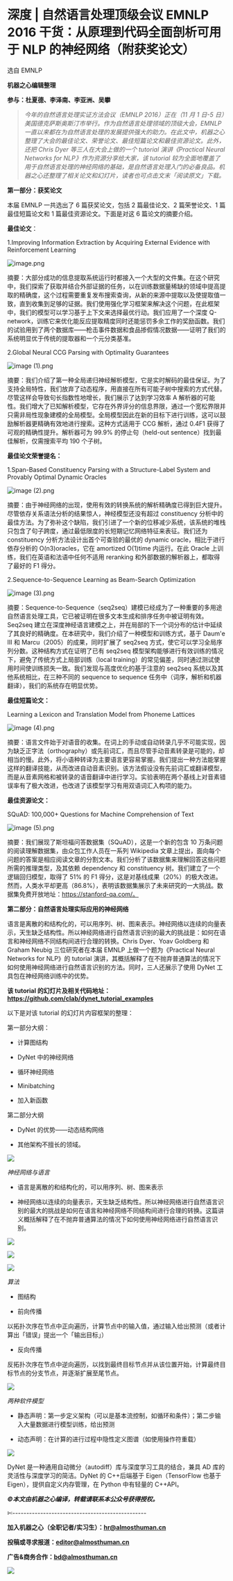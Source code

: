 # 深度 | 自然语言处理顶级会议 EMNLP 2016 干货：从原理到代码全面剖析可用于 NLP 的神经网络（附获奖论文）

选自 EMNLP

**机器之心编辑整理**

**参与：杜夏德、李泽南、李亚洲、吴攀**

> *今年的自然语言处理实证方法会议（EMNLP 2016）正在（11 月 1 日-5 日）美国德克萨斯奥斯汀市举行。作为自然语言处理领域的顶级大会，EMNLP 一直以来都在为自然语言处理的发展提供强大的助力。在此文中，机器之心整理了大会的最佳论文、荣誉论文、最佳短篇论文和最佳资源论文。此外，还把 Chris Dyer 等三人在大会上做的一个 tutorial 演讲《Practical Neural Networks for NLP》作为资源分享给大家，该 tutorial 较为全面地覆盖了用于自然语言处理的神经网络的基础，是自然语言处理入门的必备良品。机器之心还整理了相关论文和幻灯片，读者也可点击文末「阅读原文」下载。*

**第一部分：获奖论文**

本届 EMNLP 一共选出了 6 篇获奖论文，包括 2 篇最佳论文、2 篇荣誉论文、1 篇最佳短篇论文和 1 篇最佳资源论文。下面是对这 6 篇论文的摘要介绍。

**最佳论文**：

1.Improving Information Extraction by Acquiring External Evidence with Reinforcement Learning

![](img/177ca8626fb225c23f05396c229a1f49.jpg "image.png")

摘要：大部分成功的信息提取系统运行时都接入一个大型的文件集。在这个研究中，我们探索了获取并结合外部证据的任务，以在训练数据量稀缺的领域中提高提取的精确度，这个过程需要重复发布搜索查询，从新的来源中提取以及使提取值一致，直到收集到足够的证据。我们使用强化学习框架来解决这个问题，在此框架中，我们的模型可以学习基于上下文来选择最优行动。我们应用了一个深度 Q-network，训练它来优化能反应提取精度同时还能惩罚多余工作的奖励函数。我们的试验用到了两个数据库——枪击事件数据和食品掺假情况数据——证明了我们的系统明显优于传统的提取器和一个元分类基准。

2.Global Neural CCG Parsing with Optimality Guarantees

![](img/1d1ac9a8c663cbba64afebe7e256826f.jpg "image (1).png")

摘要：我们介绍了第一种全局递归神经解析模型，它是实时解码的最佳保证。为了支持全局特性，我们放弃了动态程序，用直接在所有可能子树中搜索的方式代替。尽管这样会导致句长指数性地增长，我们展示了达到学习效率 A 解析器的可能性。我们增大了已知解析模型，它存在外界评分的信息界限，通过一个宽松界限并只需非局性现象建模的全局模型。全局模型因此在新的目标下进行训练，这可以鼓励解析器更精确有效地进行搜索。这种方式适用于 CCG 解析，通过 0.4F1 获得了可观的精确性提升。解析器可为 99.9% 的停止句（held-out sentence）找到最佳解析，仅需搜索平均 190 个子树。

**最佳论文荣誉提名：**

1.Span-Based Constituency Parsing with a Structure-Label System and Provably Optimal Dynamic Oracles

![](img/ea66db26766bda4591d35f3e4f205830.jpg "image (2).png")

摘要：由于神经网络的出现，使用有效的转换系统的解析精确度已得到巨大提升。尽管依存关系语法分析的结果惊人，神经模型还没有超过 constituency 分析中的最佳方法。为了弥补这个缺陷，我们引进了一个新的位移减少系统，该系统的堆栈只包含了句子跨度，通过最低限度的长短期记忆网络特征来表征。我们还为 constituency 分析方法设计出首个可查验的最优的 dynamic oracle，相比于进行依存分析的 O(n3)oracles，它在 amortized O(1)time 内运行。在此 Oracle 上训练，我们在英语和法语中任何不适用 reranking 和外部数据的解析器上，都取得了最好的 F1 得分。

2.Sequence-to-Sequence Learning as Beam-Search Optimization

![](img/650d9b843b1be9b9027f2765b8156a2f.jpg "image (3).png")

摘要：Sequence-to-Sequence（seq2seq）建模已经成为了一种重要的多用途自然语言处理工具，它已被证明在很多文本生成和排序任务中被证明有效。Seq2seq 建立在深度神经语言建模之上，并在局部的下一个词分布的估计中延续了其良好的精确度。在本研究中，我们介绍了一种模型和训练方式，基于 Daum'e III 和 Marcu（2005）的成果，同时扩展了 seq2seq 方式，使它可以学习全局序列分数。这种结构方式在证明了已有 seq2seq 模型架构能够进行有效训练的情况下，避免了传统方式上局部训练（local training）的常见偏差，同时通过测试使用时间使训练损失一致。我们发现与高度优化的基于注意的 seq2seq 系统以及其他系统相比，在三种不同的 sequence to sequence 任务中（词序，解析和机器翻译），我们的系统存在明显优势。

**最佳短篇论文：**

Learning a Lexicon and Translation Model from Phoneme Lattices

![](img/d126e0a762c022003a55d4bc36dd7abb.jpg "image (4).png")

摘要：语言文件始于对语音的收集。在词上的手动或自动转录几乎不可能实现，因为缺乏正字法（orthography）或先前词汇，而且尽管手动音素转录是可能的，却相当的慢。此外，将小语种转译为主要语言更容易掌握。我们提出一种方法能掌握这样的翻译技能，从而改进自动音素识别。该方法假设没有先前词汇或翻译模型，而是从音素网格和被转录的语音翻译中进行学习。实验表明在两个基线上对音素错误率有了极大改进，也改进了该模型学习有用双语词汇入构项的能力。

**最佳资源论文：**

SQuAD: 100,000+ Questions for Machine Comprehension of Text

![](img/a2e1a24675cfa82318664f7850cd7e0f.jpg "image (5).png")

摘要：我们展现了斯坦福问答数据集（SQuAD），这是一个新的包含 10 万条问题的阅读理解数据集，由众包工作人员在一系列 Wikipedia 文章上提出，面向每个问题的答案是相应阅读文章的分割文本。我们分析了该数据集来理解回答这些问题所需的推理类型，及其依赖 dependency 和 constituency 树。我们建立了一个逻辑回归模型，取得了 51% 的 F1 得分，这是对基线成果（20%）的极大改进。然而，人类水平却更高（86.8%），表明该数据集展示了未来研究的一大挑战。数据集免费开放地址：https://stanford-qa.com/。

**第二部分：自然语言处理实际应用的神经网络**

语言是离散的和结构化的，可以用序列、树、图来表示。神经网络以连续的向量表示，天生缺乏结构性。所以神经网络进行自然语言识别的最大的挑战是：如何在语言和神经网络不同结构间进行合理的转换。Chris Dyer、Yoav Goldberg 和 Graham Neubig 三位研究者在本届 EMNLP 上做一个题为《Practical Neural Networks for NLP》的 tutorial 演讲，其概括解释了在不抛弃普通算法的情况下如何使用神经网络进行自然语言识别的方法。同时，三人还展示了使用 DyNet 工具包在神经网络训练中的优势。

**该 tutorial 的幻灯片及相关代码地址：https://github.com/clab/dynet_tutorial_examples**

以下是对该 tutorial 的幻灯片内容框架的整理：

第一部分大纲：

*   计算图结构

*   DyNet 中的神经网络

*   循环神经网络

*   Minibatching

*   加入新函数

第二部分大纲

*   DyNet 的优势——动态结构网络

*   其他架构不擅长的领域。

![](img/fa421f95e4fac599b8644304709d229a.jpg)

*神经网络与语言*

*   语言是离散的和结构化的，可以用序列、树、图来表示

*   神经网络以连续的向量表示，天生缺乏结构性。所以神经网络进行自然语言识别的最大的挑战是如何在语言和神经网络不同结构间进行合理的转换。这篇讲义概括解释了在不抛弃普通算法的情况下如何使用神经网络进行自然语言识别。

![](img/61558520c996386082492553faf2425d.jpg) 

![](img/a524b9ca4d7be3f5720b5e7b43be21d5.jpg)

![](img/1448ed29823755abc5a41ab474777381.jpg)

*算法*

*   图结构

*   前向传播

以拓扑次序在节点中正向遍历，计算节点中的输入值，通过输入给出预测（或者计算出「错误」提出一个「输出目标」）

*   反向传播

反拓扑次序在节点中逆向遍历，以找到最终目标节点并从该位置开始，计算最终目标节点的分支节点，并逐渐扩展至尾节点。

![](img/838a53a7af4d0d5e80efa40e7598f6ed.jpg) 

*两种软件模型*

*   静态声明：第一步定义架构（可以是基本流控制，如循环和条件）；第二步输入大量数据进行模型训练，给出预测

*   动态声明：在计算的进行过程中隐性定义图谱（如使用操作符重载）

![](img/5bf1634e7523d9ac3182c2646f080325.jpg) 

DyNet 是一种通用自动微分（autodiff）库与深度学习工具的结合，兼具 AD 库的灵活性与深度学习的简洁。DyNet 的 C++后端基于 Eigen（TensorFlow 也基于 Eigen），提供自定义内存管理，在 Python 中有轻量的 C++API。

******©本文由机器之心编译，***转载请联系本公众号获得授权******。***

✄------------------------------------------------

**加入机器之心（全职记者/实习生）：hr@almosthuman.cn**

**投稿或寻求报道：editor@almosthuman.cn**

**广告&商务合作：bd@almosthuman.cn**

![](img/a573ff7d72f49f8fe283857b964d06fd.jpg)